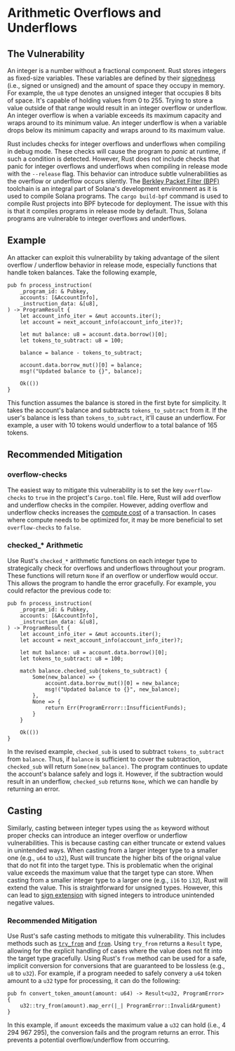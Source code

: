 # Arithmetic Overflows and Underflows
## The Vulnerability
An integer is a number without a fractional component. Rust stores integers as fixed-size variables.  These variables are defined by their
[signedness](https://en.wikipedia.org/wiki/Signedness) (i.e., signed or unsigned) and the amount of space they occupy in memory. For example, 
the `u8` type denotes an unsigned integer that occupies 8 bits of space. It's capable of holding values from 0 to 255. Trying to store a value 
outside of that range would result in an integer overflow or underflow. An integer overflow is when a variable exceeds its maximum capacity and 
wraps around to its minimum value. An integer underflow is when a variable drops below its minimum capacity and wraps around to its maximum value.

Rust includes checks for integer overflows and underflows when compiling in debug mode. These checks will cause the program to *panic* at 
runtime, if such a condition is detected. However, Rust does not include checks that panic for integer overflows and underflows when compiling
in release mode with the `--release` flag. This behavior can introduce subtle vulnerabilities as the overflow or underflow occurs silently.
The [Berkley Packet Filter (BPF)](https://en.wikipedia.org/wiki/Berkeley_Packet_Filter) toolchain is an integral part of Solana's development 
environment as it is used to compile Solana programs. The `cargo build-bpf` command is used to compile Rust projects into BPF bytecode for 
deployment. The issue with this is that it compiles programs in release mode by default. Thus, Solana programs are vulnerable to integer overflows 
and underflows.

## Example
An attacker can exploit this vulnerability by taking advantage of the silent overflow / underflow behavior in release mode, especially functions that
handle token balances. Take the following example,
```
pub fn process_instruction(
    _program_id: & Pubkey,
    accounts: [&AccountInfo],
    _instruction_data: &[u8],
) -> ProgramResult {
    let account_info_iter = &mut accounts.iter();
    let account = next_account_info(account_info_iter)?;

    let mut balance: u8 = account.data.borrow()[0];
    let tokens_to_subtract: u8 = 100;

    balance = balance - tokens_to_subtract;

    account.data.borrow_mut()[0] = balance;
    msg!("Updated balance to {}", balance);
    
    Ok(())
}
```
This function assumes the balance is stored in the first byte for simplicity. It takes the account's balance and subtracts `tokens_to_subtract` from it.
If the user's balance is less than `tokens_to_subtract`, it'll cause an underflow. For example, a user with 10 tokens would underflow to a total balance
of 165 tokens.

## Recommended Mitigation
### overflow-checks
The easiest way to mitigate this vulnerability is to set the key `overflow-checks` to `true` in the project's `Cargo.toml` file. Here, Rust will add overflow
and underflow checks in the compiler. However, adding overflow and underflow checks increases the [compute cost](https://solana.com/docs/core/runtime#compute-budget) 
of a transaction. In cases where compute needs to be optimized for, it may be more beneficial to set `overflow-checks` to `false`.

### checked_* Arithmetic
Use Rust's `checked_*` arithmetic functions on each integer type to strategically check for overflows and underflows throughout your program. These functions will
return `None` if an overflow or underflow would occur. This allows the program to handle the error gracefully. For example, you could refactor the previous code to:
```
pub fn process_instruction(
    _program_id: & Pubkey,
    accounts: [&AccountInfo],
    _instruction_data: &[u8],
) -> ProgramResult {
    let account_info_iter = &mut accounts.iter();
    let account = next_account_info(account_info_iter)?;

    let mut balance: u8 = account.data.borrow()[0];
    let tokens_to_subtract: u8 = 100;

    match balance.checked_sub(tokens_to_subtract) {
        Some(new_balance) => {
            account.data.borrow_mut()[0] = new_balance;
            msg!("Updated balance to {}", new_balance);
        },
        None => {
            return Err(ProgramErrorr::InsufficientFunds);
        }
    }

    Ok(())
}
```
In the revised example, `checked_sub` is used to subtract `tokens_to_subtract` from `balance`. Thus, if `balance` is sufficient to cover the subtraction, 
`checked_sub` will return `Some(new_balance)`. The program continues to update the account's balance safely and logs it. However, if the subtraction 
would result in an underflow, `checked_sub` returns `None`, which we can handle by returning an error.

## Casting
Similarly, casting between integer types using the `as` keyword without proper checks can introduce an integer overflow or underflow vulnerabilities. This is 
because casting can either truncate or extend values in unintended ways. When casting from a larger integer type to a smaller one (e.g., `u64` to `u32`), 
Rust will truncate the higher bits of the orignal value that do not fit into the target type. This is problematic when the original value exceeds the maximum 
value that the target type can store. When casting from a smaller integer type to a larger one (e.g., `i16` to `i32`), Rust will extend the value. This is 
straightforward for unsigned types. However, this can lead to [sign extension](https://en.wikipedia.org/wiki/Sign_extension) with signed integers to introduce
unintended negative values.

### Recommended Mitigation
Use Rust's safe casting methods to mitigate this vulnerability. This includes methods such as [`try_from`](https://doc.rust-lang.org/std/convert/trait.TryFrom.html#tymethod.try_from) 
and [`from`](https://doc.rust-lang.org/std/convert/trait.From.html#tymethod.from). Using `try_from` returns a `Result` type, allowing for the explicit handling 
of cases where the value does not fit into the target type gracefully. Using Rust's `from` method can be used for a safe, implicit conversion for conversions that
are guaranteed to be lossless (e.g., `u8` to `u32`). For example, if a program needed to safely convery a `u64` token amount to a `u32` type for processing, it can 
do the following:
```
pub fn convert_token_amount(amount: u64) -> Result<u32, ProgramError> {
    u32::try_from(amount).map_err(|_| ProgramError::InvalidArgument)
}
```
In this example, if `amount` exceeds the maximum value a `u32` can hold (i.e., 4 294 967 295), the conversion fails and the program returns an error. This prevents a
potential overflow/underflow from occurring.